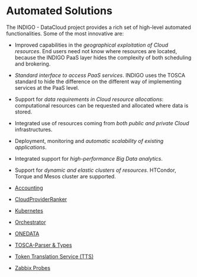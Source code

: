 # Automated Solutions

The INDIGO - DataCloud project provides a rich set of high-level automated functionalities. Some of the most innovative are: 
* Improved capabilities in the *geographical exploitation of Cloud resources*. End users need not know where resources are located, because the INDIGO PaaS layer hides the complexity of both scheduling and brokering.
* *Standard interface to access PaaS services*. INDIGO uses the TOSCA standard to hide the difference on the different way of implementing services at the PaaS level.
* Support for *data requirements in Cloud resource allocations*: computational resources can be requested and allocated where data is stored.
* Integrated use of resources coming from *both public and private Cloud* infrastructures.
* Deployment, monitoring and *automatic scalability of existing applications*.
* Integrated support for *high-performance Big Data analytics*.
* Support for *dynamic and elastic clusters of resources*. HTCondor, Torque and Mesos cluster are supported. 


* [Accounting](indigo1/accounting1.md)
* [CloudProviderRanker](indigo1/cpr1.md)
* [Kubernetes](indigo1/kubernetes1.md)
* [Orchestrator](indigo1/orchestrator1.md)
* [ONEDATA](indigo1/onedata1.md)
* [TOSCA-Parser & Types](indigo1/tosca-pt1.md)
* [Token Translation Service (TTS)](indigo1/tts1.md)
* [Zabbix Probes](indigo1/zabbix-probes1.md)


